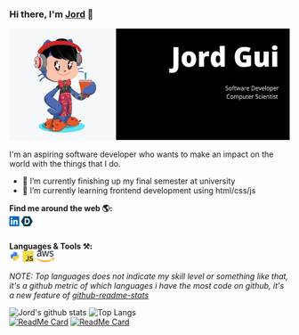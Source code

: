 ### Hi there, I'm [Jord](https://jordgui.dev/) 👋

<code><img height="200" src="https://raw.githubusercontent.com/Jord-Gui/Jord-Gui/master/img/github-cover.png"></code>

I'm an aspiring software developer who wants to make an impact on the world with the things that I do. 
- 🔭 I’m currently finishing up my final semester at university
- 🌱 I’m currently learning frontend development using html/css/js

**Find me around the web 🌎:**  
<a href="https://www.linkedin.com/in/jord-gui/">
  <img align="left" alt="Jord's LinkedIn" width="21px" src="https://raw.githubusercontent.com/Jord-Gui/Jord-Gui/master/img/linkedin.svg" />
</a>
<a href="https://devpost.com/Jord">
  <img align="left" alt="Jord's Devpost" width="21px" src="https://raw.githubusercontent.com/Jord-Gui/Jord-Gui/master/img/devpost.svg" />
</a>

<br />

**Languages & Tools ⚒️:**  
<code><img height="20" src="https://raw.githubusercontent.com/Jord-Gui/Jord-Gui/master/img/python.png"></code>
<code><img height="20" src="https://raw.githubusercontent.com/Jord-Gui/Jord-Gui/master/img/javascript.png"></code>
<code><img height="20" src="https://raw.githubusercontent.com/Jord-Gui/Jord-Gui/master/img/aws.svg"></code>

*NOTE: Top languages does not indicate my skill level or something like that, it's a github metric of which languages i have the most code on github, it's a new feature of [github-readme-stats](https://github.com/anuraghazra/github-readme-stats)*

![Jord's github stats](https://github-readme-stats.vercel.app/api?username=Jord-Gui&show_icons=true&theme=dark&include_all_commits=true&count_private=true)
![Top Langs](https://github-readme-stats.vercel.app/api/top-langs/?username=Jord-Gui&theme=dark&layout=compact)  
[![ReadMe Card](https://github-readme-stats.vercel.app/api/pin/?username=Jord-Gui&repo=leetcode-solutions&show_owner=true&theme=dark)](https://github.com/Jord-Gui/leetcode-solutions)
[![ReadMe Card](https://github-readme-stats.vercel.app/api/pin/?username=Jord-Gui&repo=PDF-Editor&show_owner=true&theme=dark)](https://github.com/Jord-Gui/PDF-Editor)

<!--
**Jord-Gui/Jord-Gui** is a ✨ _special_ ✨ repository because its `README.md` (this file) appears on your GitHub profile.

Here are some ideas to get you started:

- 🔭 I’m currently working on ...
- 🌱 I’m currently learning ...
- 👯 I’m looking to collaborate on ...
- 🤔 I’m looking for help with ...
- 💬 Ask me about ...
- 📫 How to reach me: ...
- 😄 Pronouns: ...
- ⚡ Fun fact: ...
-->
